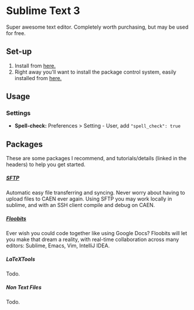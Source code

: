 # Sublime Text 3
Super awesome text editor. Completely worth purchasing, but may be used for free.

## Set-up
1. Install from [here.](https://www.sublimetext.com/3)
2. Right away you'll want to install the package control system, easily installed from [here.](https://packagecontrol.io/installation)

## Usage

### Settings
- **Spell-check:** Preferences > Setting - User, add `"spell_check": true`

## Packages
These are some packages I recommend, and tutorials/details (linked in the headers) to help you get started.

##### [SFTP](https://github.com/MaxOSmith/eg/blob/master/software/sublime/sftp.md)
Automatic easy file transferring and syncing. Never worry about having to upload files to CAEN ever again. Using SFTP you may work locally in sublime, and with an SSH client compile and debug on CAEN.

##### [Floobits](https://github.com/MaxOSmith/eg/blob/master/software/sublime/floobits.md)
Ever wish you could code together like using Google Docs? Floobits will let you make that dream a reality, with real-time collaboration across many editors: Sublime, Emacs, Vim, IntelliJ IDEA.

##### LaTeXTools
Todo.

##### Non Text Files
Todo.

